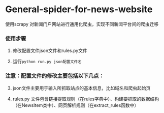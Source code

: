 # General-spider-for-news-website
使用scrapy 对新闻门户网站进行通用化爬虫，实现不同新闻平台间的爬虫迁移

### 使用步骤

1. 修改配置文件json文件和rules.py文件
 
2. 运行```python run.py json配置文件名```

### 注意：配置文件的修改主要包括以下几点：

3. json文件主要用于输入所抓取站点的基本信息，比如域名和爬虫起始页

4. rules.py 文件包含链接提取规则（在rules字典中）、构建要抓取的数据结构（在NewsItem类中）、网页解析规则（在extract_rules函数中）
